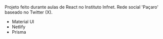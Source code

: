 Projeto feito durante aulas de React no Instituto Infnet.
Rede social 'Paçaro' baseado no Twitter (X).

* Material UI
* Netlify
* Prisma